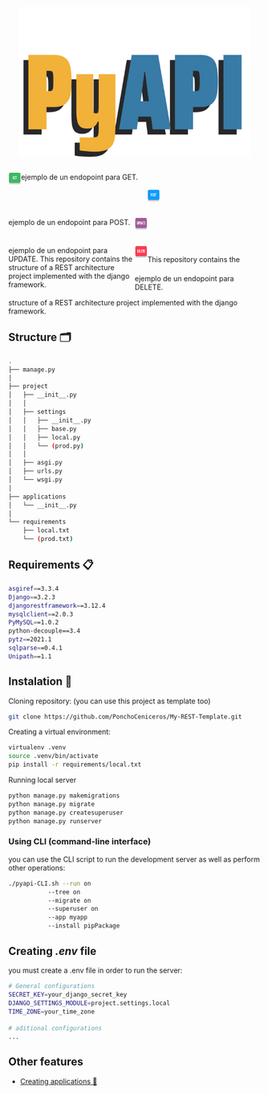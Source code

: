 <p align="center">
  <img width="460" height="300" src=".imgs/pyapi-logo.png">
</p>


<p align="left" style="float: left; width: 5%;">
	<img width="45" height="25" src=".imgs/GET.png">
	<p style="float: left; width: 50%;">
		ejemplo de un endopoint para GET. 
	</p>
</p>
<br/>
<br/>

<p align="left" style="float: left; width: 5%;">
	<img width="45" height="25" src=".imgs/POST.png">
	<p style="float: left; width: 50%;">
		ejemplo de un endopoint para POST. 
	</p>
</p>
<br/>
<br/>

<p align="left" style="float: left; width: 5%;">
	<img width="45" height="25" src=".imgs/UPDATE.png">
</p>
<p style="float: left; width: 50%;">
ejemplo de un endopoint para UPDATE. This repository contains the structure of a REST architecture project implemented with the django framework. 
</p>
<br/>
<br/>

<p align="left" style="float: left; width: 5%;">
	<img width="45" height="25" src=".imgs/DELETE.png">
	<p style="float: left; width: 50%;">
		ejemplo de un endopoint para DELETE. 
	</p>
</p>
<br/>
<br/>

This repository contains the structure of a REST architecture project implemented with the django framework. 


## Structure 🗂
```Bash
.
├── manage.py
│
├── project
│   ├── __init__.py
│   │
│   ├── settings
│   │   ├── __init__.py
│   │   ├── base.py
│   │   ├── local.py
│   │   └── (prod.py)
│   │
│   ├── asgi.py
│   ├── urls.py
│   └── wsgi.py
│
├── applications
│   └── __init__.py
│
└── requirements
    ├── local.txt
    └── (prod.txt)    
```


## Requirements 📋
```Bash
asgiref==3.3.4
Django==3.2.3
djangorestframework==3.12.4
mysqlclient==2.0.3
PyMySQL==1.0.2
python-decouple==3.4
pytz==2021.1
sqlparse==0.4.1
Unipath==1.1
```

## Instalation 🔧

Cloning repository: (you can use this project as template too)
```Bash
git clone https://github.com/PonchoCeniceros/My-REST-Template.git
```

Creating a virtual environment:
```Bash
virtualenv .venv
source .venv/bin/activate
pip install -r requirements/local.txt
```

Running local server
```Bash
python manage.py makemigrations
python manage.py migrate
python manage.py createsuperuser
python manage.py runserver
```

### Using __CLI__ (command-line interface)
you can use the CLI script to run the development server as well as perform other operations:

```Bash
./pyapi-CLI.sh --run on
	       --tree on  
	       --migrate on
	       --superuser on
	       --app myapp
	       --install pipPackage
```

## Creating _.env_ file
you must create a .env file in order to run the server:

```Bash
# General configurations
SECRET_KEY=your_django_secret_key
DJANGO_SETTINGS_MODULE=project.settings.local
TIME_ZONE=your_time_zone

# aditional configurations
...
```

## Other features

* [Creating applications 📱](https://github.com/PonchoCeniceros/PyAPI/blob/master/API/applications)
